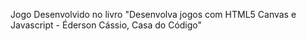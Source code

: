 Jogo Desenvolvido no livro "Desenvolva jogos com HTML5 Canvas e Javascript - Éderson Cássio, Casa do Código"
